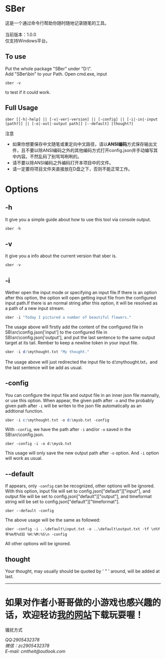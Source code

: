 
# SBer
这是一个通过命令行帮助你随时随地记录随笔的工具。<br>
<br>当前版本：1.0.0
<br>仅支持Windows平台。

## To use
Put the whole package "SBer" under "D:\\".<br>
Add "SBer\bin" to your Path. Open cmd.exe, input 
```
sber -v
```
to test if it could work.
## Full Usage
```
sber [[-h|-help] || [-v|-ver|-version] || [-config] || [-i|-in|-input [path?]] || [-o|-out|-output path]] [--default] [thought?]
```

<aside>注意</aside>
<ul>
  <li>如果你想要保存中文随笔或重定向中文路径，请以<b>ANSI编码</b>方式保存输出文件，且不要以除ANSI编码之外的其他编码方式打开config.json并手动编写其中内容。不然乱码了别骂骂咧咧的。
  <li>请不要以除ANSI编码之外编码打开本项目中的文件。</li>
  <li>请一定要将项目文件夹直接放在D盘之下，否则不能正常工作。</li>
</ul>

# Options
## -h
It give you a simple guide about how to use this tool via console output.
```s
sber -h
```
## -v
It give you a info about the current version that sber is.
```s
sber -v
```

## -i
Wether open the input mode or specifying an input file.If there is an option after this option, the option will open getting input file from the configured input path.If there is an normal string after this option, it will be resolved as a path of a new input stream.

```s
sber -i "Today I pictured a number of beautiful flowers."
```
The usage above will firstly add the content of the configured file in SB\src\config.json['input'] to the configured file in SB\src\config.json['output'], and put the last sentence to the same output target at its tail. Rember to keep a newline token in your input file.
```s
sber -i d:\mythought.txt "My thought."
```
The usage above will just redirected the input file to d:\mythought.txt，and the last sentence will be add as usual.


## -config
You can configure the input file and output file in an inner json file mannally, or use this option. When appear, the given path after `-o` and the probably given path after `-i` will be writen to the json file automatically as an addtional function.
```s
sber -i c:\mythought.txt -o d:\mysb.txt -config
```
With `-config`, we have the path after `-i` and/or `-o` saved in the SB\src\config.json.
```
sber -config -i -o d:\mysb.txt
```
This usage will only save the new output path after `-o` option. And `-i` option will work as usual.
## --default
If appears, only `-config` can be recognized, other options will be ignored.<br>
With this option, input file will set to config.json["default"]["input"], and output file will be set to config.json["default"]["output"], and timeformat string will be set to config.json["default"]["timeformat"].
```shell
sber --default -config
```
The above usage will be the same as followed:
```shell
sber -config -i ..\default\input.txt -o ..\default\output.txt -tf \n%Y年%m月%d日 %H:%M:%S\n -config
```
All other options will be ignored. 
## thought
Your thought, may usually should be quoted by 
' " ' around, will be added at last.
<hr/>

# 如果对作者小哥哥做的小游戏也感兴趣的话，欢迎轻访<a href="http://www.cmtheit.com">我的网站</a>下载玩耍喔！

骚扰方式
<address>QQ:2905432378</address>
<address>微信：zc2905432378</address>
<address>E-mail: cmtheit@outlook.com</address>
